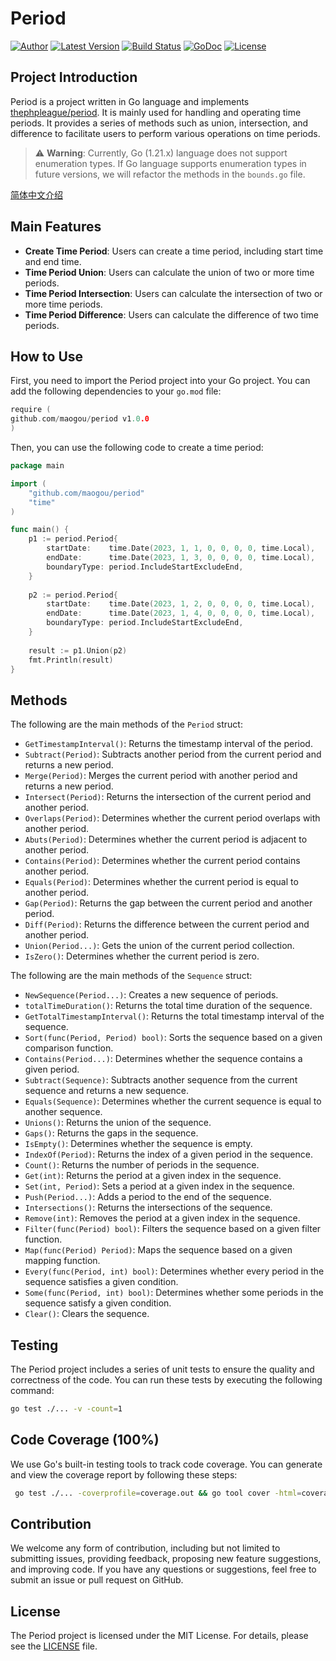 Period
============

[![Author](http://img.shields.io/badge/author-@maogou-blue.svg?style=flat-square)](https://github.com/maogou)
[![Latest Version](https://img.shields.io/github/release/maogou/period.svg?style=flat-square)](https://github.com/maogou/period/releases)
[![Build Status](https://travis-ci.com/maogou/period.svg?branch=master)](https://travis-ci.com/maogou/period)
[![GoDoc](https://godoc.org/github.com/maogou/period?status.svg)](https://godoc.org/github.com/maogou/period)
[![License](https://img.shields.io/github/license/maogou/period.svg)](https://github.com/maogou/period/blob/master/LICENSE)

Project Introduction
-------

Period is a project written in Go language and implements [thephpleague/period](https://github.com/thephpleague/period). It is mainly used for handling and operating time periods. It provides a series of methods such as union, intersection, and difference to facilitate users to perform various operations on time periods.

> ⚠️ **Warning**: Currently, Go (1.21.x) language does not support enumeration types. If Go language supports enumeration types in future versions, we will refactor the methods in the `bounds.go` file.

[简体中文介绍](https://github.com/maogou/period/blob/main/README_zh.md)

Main Features
-------

- **Create Time Period**: Users can create a time period, including start time and end time.
- **Time Period Union**: Users can calculate the union of two or more time periods.
- **Time Period Intersection**: Users can calculate the intersection of two or more time periods.
- **Time Period Difference**: Users can calculate the difference of two time periods.

How to Use
-------

First, you need to import the Period project into your Go project. You can add the following dependencies to your `go.mod` file:

```go
require (
github.com/maogou/period v1.0.0
)
```

Then, you can use the following code to create a time period:

```go
package main

import (
	"github.com/maogou/period"
	"time"
)

func main() {
	p1 := period.Period{
		startDate:    time.Date(2023, 1, 1, 0, 0, 0, 0, time.Local),
		endDate:      time.Date(2023, 1, 3, 0, 0, 0, 0, time.Local),
		boundaryType: period.IncludeStartExcludeEnd,
	}
	
	p2 := period.Period{
		startDate:    time.Date(2023, 1, 2, 0, 0, 0, 0, time.Local),
		endDate:      time.Date(2023, 1, 4, 0, 0, 0, 0, time.Local),
		boundaryType: period.IncludeStartExcludeEnd,
	}
	
	result := p1.Union(p2)
	fmt.Println(result)
}
```

Methods
-------

The following are the main methods of the `Period` struct:

- `GetTimestampInterval()`: Returns the timestamp interval of the period.
- `Subtract(Period)`: Subtracts another period from the current period and returns a new period.
- `Merge(Period)`: Merges the current period with another period and returns a new period.
- `Intersect(Period)`: Returns the intersection of the current period and another period.
- `Overlaps(Period)`: Determines whether the current period overlaps with another period.
- `Abuts(Period)`: Determines whether the current period is adjacent to another period.
- `Contains(Period)`: Determines whether the current period contains another period.
- `Equals(Period)`: Determines whether the current period is equal to another period.
- `Gap(Period)`: Returns the gap between the current period and another period.
- `Diff(Period)`: Returns the difference between the current period and another period.
- `Union(Period...)`: Gets the union of the current period collection.
- `IsZero()`: Determines whether the current period is zero.

The following are the main methods of the `Sequence` struct:

- `NewSequence(Period...)`: Creates a new sequence of periods.
- `totalTimeDuration()`: Returns the total time duration of the sequence.
- `GetTotalTimestampInterval()`: Returns the total timestamp interval of the sequence.
- `Sort(func(Period, Period) bool)`: Sorts the sequence based on a given comparison function.
- `Contains(Period...)`: Determines whether the sequence contains a given period.
- `Subtract(Sequence)`: Subtracts another sequence from the current sequence and returns a new sequence.
- `Equals(Sequence)`: Determines whether the current sequence is equal to another sequence.
- `Unions()`: Returns the union of the sequence.
- `Gaps()`: Returns the gaps in the sequence.
- `IsEmpty()`: Determines whether the sequence is empty.
- `IndexOf(Period)`: Returns the index of a given period in the sequence.
- `Count()`: Returns the number of periods in the sequence.
- `Get(int)`: Returns the period at a given index in the sequence.
- `Set(int, Period)`: Sets a period at a given index in the sequence.
- `Push(Period...)`: Adds a period to the end of the sequence.
- `Intersections()`: Returns the intersections of the sequence.
- `Remove(int)`: Removes the period at a given index in the sequence.
- `Filter(func(Period) bool)`: Filters the sequence based on a given filter function.
- `Map(func(Period) Period)`: Maps the sequence based on a given mapping function.
- `Every(func(Period, int) bool)`: Determines whether every period in the sequence satisfies a given condition.
- `Some(func(Period, int) bool)`: Determines whether some periods in the sequence satisfy a given condition.
- `Clear()`: Clears the sequence.

Testing
-------

The Period project includes a series of unit tests to ensure the quality and correctness of the code. You can run these tests by executing the following command:

```bash
go test ./... -v -count=1
```

Code Coverage (100%)
-------

We use Go's built-in testing tools to track code coverage. You can generate and view the coverage report by following these steps:

```bash
 go test ./... -coverprofile=coverage.out && go tool cover -html=coverage.out
``` 

Contribution
-------

We welcome any form of contribution, including but not limited to submitting issues, providing feedback, proposing new feature suggestions, and improving code. If you have any questions or suggestions, feel free to submit an issue or pull request on GitHub.

License
-------

The Period project is licensed under the MIT License. For details, please see the [LICENSE](LICENSE) file.